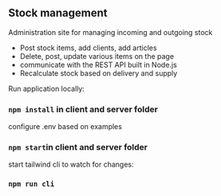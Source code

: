 ## Stock management
Administration site for managing incoming and outgoing stock
 - Post stock items, add clients, add articles
 - Delete, post, update various items on the page
 - communicate with the REST API built in Node.js
 - Recalculate stock based on delivery and supply

Run application locally:

### `npm install` in client and server folder
configure .env based on examples
### `npm start`in client and server folder
start tailwind cli to watch for changes: 
### `npm run cli`



